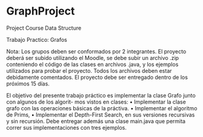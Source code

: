 # GraphProject
Project Course Data Structure

Trabajo Practico: Grafos

Nota: Los grupos deben ser conformados por 2 integrantes. El proyecto deberá ser subido utilizando el Moodle, se debe subir un archivo .zip conteniendo el código de las clases en archivos .java, y los ejemplos utilizados para probar el proyecto. Todos los archivos deben estar debidamente comentados. El proyecto debe ser entregado dentro de los próximos 15 dı́as.

El objetivo del presente trabajo práctico es implementar la clase Grafo junto con algunos de los algorit-
mos vistos en clases:
  • Implementar la clase grafo con las operaciones básicas de la práctiva.
  • Implementar el algoritmo de Prims,
  • Implementar el Depth-First Search, en sus versiones recursivas y sin recursión.
Debe entregar además una clase main.java que permita correr sus implementaciones con tres ejemplos.
